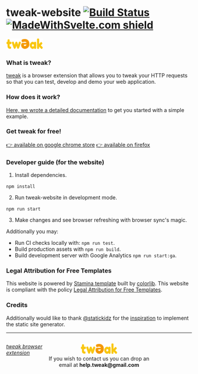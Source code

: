 # tweak-website [![Build Status](https://github.com/emonacchi/tweak-website/workflows/tweak-website/badge.svg)](https://github.com/emonacchi/tweak-website/workflows/tweak-website/badge.svg) [![MadeWithSvelte.com shield](https://madewithsvelte.com/storage/repo-shields/2475-shield.svg)](https://madewithsvelte.com/p/tweak/shield-link)
<a href="https://tweak-extension.com/" title="tweak browser extension">
  <img width="100" height="30" alt="tweak browser extension" style="border-width:0" src="https://raw.githubusercontent.com/emonacchi/tweak-website/master/src/assets/images/tweak-logo-23042020.png"/>
</a>

### What is tweak?

<a href="https://tweak-extension.com">tweak</a> is a browser extension that allows you to tweak your HTTP requests so that you can test, develop and demo your web application.

### How does it work?

<a href="https://tweak-extension.com/documentation" title="tweak browser extension documentation page">Here, we wrote a detailed documentation</a> to get you started with a simple example.

### Get tweak for free!
<a href="https://chrome.google.com/webstore/detail/tweak/feahianecghpnipmhphmfgmpdodhcapi?hl=en" title="tweak browser extension chrome">👉 available on google chrome store</a>
<a href="https://addons.mozilla.org/en-US/firefox/addon/tweak-extension/" title="tweak browser extension firefox">👉 available on firefox</a>

### Developer guide (for the website)

1. Install dependencies.

```
npm install
```

2. Run tweak-website in development mode.

```
npm run start
```

3. Make changes and see browser refreshing with browser sync's magic.

Additionally you may:

- Run CI checks locally with: `npm run test`.
- Build production assets with `npm run build`.
- Build development server with Google Analytics `npm run start:ga`.

### Legal Attribution for Free Templates

This website is powered by [Stamina template](https://colorlib.com/wp/template/stamina/) built by [colorlib](https://colorlib.com/wp/). This website is compliant with the policy [Legal Attribution for Free Templates](https://colorlib.com/wp/licence/).

### Credits

Additionally would like to thank [@statickidz](https://github.com/statickidz) for the [inspiration](https://github.com/statickidz/webpack-handlebars-bootstrap) to implement the static site generator.

<hr>

<footer>
<p style="float:left; width: 20%;">
<i><a href="https://chrome.google.com/webstore/detail/tweak/feahianecghpnipmhphmfgmpdodhcapi/" title="tweak browser extension">tweak browser extension</a></i>
</p>
<p style="float:left; width: 60%; text-align:center;">
<a href="https://tweak-extension.com#contact-section"><img width="100" height="30" title="tweak browser extension" style="border-width:0" src="https://raw.githubusercontent.com/emonacchi/tweak-website/master/src/assets/images/tweak-logo-23042020.png"/></a><br />If you wish to contact us you can drop an email at <b>help.tweak@gmail.com</b>
</p>
</footer>
